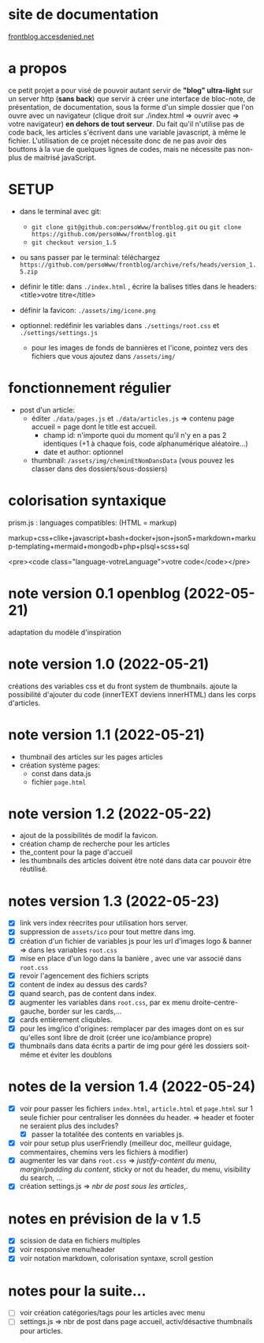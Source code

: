 # site de documentation

[frontblog.accesdenied.net](https://frontblog.accesdenied.net)

# a propos

ce petit projet a pour visé de pouvoir autant servir de **"blog" ultra-light** sur un server http (**sans back**) que servir à créer une interface de bloc-note, de présentation, de documentation, sous la forme d'un simple dossier que l'on ouvre avec un navigateur (clique droit sur ./index.html => ouvrir avec => votre navigateur) **en dehors de tout serveur**. Du fait qu'il n'utilise pas de code back, les articles s'écrivent dans une variable javascript, à même le fichier. L'utilisation de ce projet nécessite donc de ne pas avoir des bouttons à la vue de quelques lignes de codes, mais ne nécessite pas non-plus de maitrisé javaScript.

# SETUP

 - dans le terminal avec git:
    - `git clone git@github.com:persoWww/frontblog.git` ou `git clone https://github.com/persoWww/frontblog.git`
    - `git checkout version_1.5`
 - ou sans passer par le terminal: téléchargez `https://github.com/persoWww/frontblog/archive/refs/heads/version_1.5.zip`

 - définir le title: dans `./index.html` , écrire la balises titles dans le headers: &lt;title&gt;votre titre&lt;/title&gt;
 - définir la favicon: `./assets/img/icone.png`
 - optionnel: redéfinir les variables dans `./settings/root.css` et `./settings/settings.js`
    - pour les images de fonds de bannières et l'icone, pointez vers des fichiers que vous ajoutez dans `/assets/img/`

# fonctionnement régulier

  - post d'un article: 
     - éditer `./data/pages.js` et `./data/articles.js` => contenu page accueil = page dont le title est accueil.
        - champ id: n'importe quoi du moment qu’il n'y en a pas 2 identiques (+1 à chaque fois, code alphanumérique aléatoire...)
        - date et author: optionnel
     - thumbnail: `/assets/img/cheminEtNomDansData` (vous pouvez les classer dans des dossiers/sous-dossiers)

# colorisation syntaxique

prism.js : languages compatibles: (HTML = markup)

markup+css+clike+javascript+bash+docker+json+json5+markdown+markup-templating+mermaid+mongodb+php+plsql+scss+sql

&lt;pre>&lt;code class="language-votreLanguage"&gt;votre code&lt;/code&gt;&lt;/pre&gt;

# note version 0.1 openblog (2022-05-21)
adaptation du modèle d'inspiration

# note version 1.0 (2022-05-21)
créations des variables css et du front system de thumbnails. ajoute la possibilité d'ajouter du code (innerTEXT deviens innerHTML) dans les corps d'articles.

# note version 1.1 (2022-05-21)
 - thumbnail des articles sur les pages articles
 - création système pages:
    - const dans data.js
    - fichier `page.html`

# note version 1.2 (2022-05-22)
 - ajout de la possibilités de modif la favicon.
 - création champ de recherche pour les articles
 - the_content pour la page d'accueil
 - les thumbnails des articles doivent être noté dans data car pouvoir être réutilisé.

 # notes version 1.3 (2022-05-23)
 - [x] link vers index réecrites pour utilisation hors server.
 - [x] suppression de `assets/ico` pour tout mettre dans img.
 - [x] création d'un fichier de variables js pour les url d'images logo & banner => dans les variables `root.css`
 - [x] mise en place d'un logo dans la banière , avec une var associé dans `root.css`
 - [x] revoir l'agencement des fichiers scripts
 - [x] content de index au dessus des cards?
 - [x] quand search, pas de content dans index.
 - [x] augmenter les variables dans `root.css`, par ex menu droite-centre-gauche, border sur les cards,...
 - [x] cards entièrement cliqubles.
 - [x] pour les img/ico d'origines: remplacer par des images dont on es sur qu'elles sont libre de droit (créer une ico/ambiance propre)
 - [x] thumbnails dans data écrits a partir de img pour géré les dossiers soit-même et éviter les doublons

 # notes de la version 1.4 (2022-05-24)
 - [x] voir pour passer les fichiers `index.html`, `article.html` et `page.html` sur 1 seule fichier pour centraliser les données du header. => header et footer ne seraient plus des includes?
    - [x] passer la totalitée des contents en variables js.
 - [x] voir pour setup plus userFriendly (meilleur doc, meilleur guidage, commentaires, chemins vers les fichiers à modifier)
 - [x] augmenter les var dans `root.css` => *justify-content du menu*, *margin/padding du content*, sticky or not du header, du menu, visibility du search, ...
 - [x] création settings.js => *nbr de post sous les articles*,.

# notes en prévision de la v 1.5
 - [x] scission de data en fichiers multiples
 - [x] voir responsive menu/header
 - [x] voir notation markdown, colorisation syntaxe, scroll gestion

 # notes pour la suite...
 - [ ] voir création catégories/tags pour les articles avec menu
 - [ ] settings.js => nbr de post dans page accueil, activ/désactive thumbnails pour articles.
